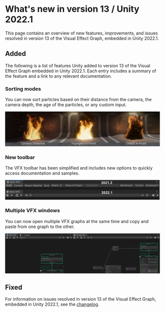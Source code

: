 # What's new in version 13 / Unity 2022.1

This page contains an overview of new features, improvements, and issues resolved in version 13 of the Visual Effect Graph, embedded in Unity 2022.1.

## Added

The following is a list of features Unity added to version 13 of the Visual Effect Graph  embedded in Unity 2022.1. Each entry includes a summary of the feature and a link to any relevant documentation.

### Sorting modes

You can now sort particles based on their distance from the camera, the camera depth, the age of the particles, or any custom input.

![img](images/VFX-WhatsNew13-3.png)

### New toolbar

The VFX toolbar has been simplified and includes new options to quickly access documentation and samples.


![img](images/VFX-WhatsNew13-2.png)

### Multiple VFX windows


You can now open multiple VFX graphs at the same time and copy and paste from one graph to the other.


![img](images/VFX-WhatsNew13-1.png)

## Fixed

For information on issues resolved in version 13 of the Visual Effect Graph, embedded in Unity 2022.1, see the [changelog](../changelog/CHANGELOG.html).
